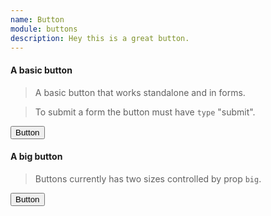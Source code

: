 ```yaml
---
name: Button
module: buttons
description: Hey this is a great button.
---
```


#### A basic button

> A basic button that works standalone and in forms.

> To submit a form the button must have `type` "submit".

<Example>
  <Button>Button</Button>
</Example>

#### A big button

> Buttons currently has two sizes controlled by prop `big`.

<Example>
  <Button big>Button</Button>
</Example>
